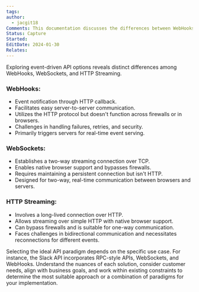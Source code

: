 ```yaml
---
tags: 
author:
  - jacgit18
Comments: This documentation discusses the differences between WebHooks, WebSockets, and HTTP Streaming.
Status: Capture
Started: 
EditDate: 2024-01-30
Relates:
---
```

Exploring event-driven API options reveals distinct differences among WebHooks, WebSockets, and HTTP Streaming. 

### WebHooks:
  - Event notification through HTTP callback.
  - Facilitates easy server-to-server communication.
  - Utilizes the HTTP protocol but doesn't function across firewalls or in browsers.
  - Challenges in handling failures, retries, and security.
  - Primarily triggers servers for real-time event serving.

### WebSockets:
  - Establishes a two-way streaming connection over TCP.
  - Enables native browser support and bypasses firewalls.
  - Requires maintaining a persistent connection but isn't HTTP.
  - Designed for two-way, real-time communication between browsers and servers.

### HTTP Streaming:
  - Involves a long-lived connection over HTTP.
  - Allows streaming over simple HTTP with native browser support.
  - Can bypass firewalls and is suitable for one-way communication.
  - Faces challenges in bidirectional communication and necessitates reconnections for different events.

Selecting the ideal API paradigm depends on the specific use case. For instance, the Slack API incorporates RPC-style APIs, WebSockets, and WebHooks. Understand the nuances of each solution, consider customer needs, align with business goals, and work within existing constraints to determine the most suitable approach or a combination of paradigms for your implementation.